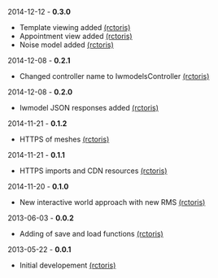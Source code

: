 2014-12-12 - **0.3.0**
 * Template viewing added [(rctoris)](https://github.com/rctoris/)
 * Appointment view added [(rctoris)](https://github.com/rctoris/)
 * Noise model added [(rctoris)](https://github.com/rctoris/)

2014-12-08 - **0.2.1**
 * Changed controller name to IwmodelsController [(rctoris)](https://github.com/rctoris/)
 
 2014-12-08 - **0.2.0**
  * Iwmodel JSON responses added [(rctoris)](https://github.com/rctoris/)
 
2014-11-21 - **0.1.2**
 * HTTPS of meshes [(rctoris)](https://github.com/rctoris/)

2014-11-21 - **0.1.1**
 * HTTPS imports and CDN resources [(rctoris)](https://github.com/rctoris/)

2014-11-20 - **0.1.0**
 * New interactive world approach with new RMS [(rctoris)](https://github.com/rctoris/)

2013-06-03 - **0.0.2**
 * Adding of save and load functions [(rctoris)](https://github.com/rctoris/)

2013-05-22 - **0.0.1**
 * Initial developement [(rctoris)](https://github.com/rctoris/)
